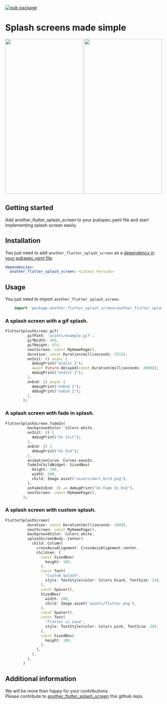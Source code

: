 <!--
This README describes the package. If you publish this package to pub.dev,
this README's contents appear on the landing page for your package.

For information about how to write a good package README, see the guide for
[writing package pages](https://dart.dev/guides/libraries/writing-package-pages).

For general information about developing packages, see the Dart guide for
[creating packages](https://dart.dev/guides/libraries/create-library-packages)
and the Flutter guide for
[developing packages and plugins](https://flutter.dev/developing-packages).
-->

[![pub package](https://img.shields.io/pub/v/another_flutter_splash_screen?logo=flutter&style=for-the-badge)](https://pub.dev/packages/another_flutter_splash_screen)

# Splash screens made simple

<p float="left">
<img src="https://github.com/ToyZ-95/another_flutter_splash_screen/blob/main/example/assets/gif_demo.gif" width="250" height="500"/>

<img src="https://github.com/ToyZ-95/another_flutter_splash_screen/blob/main/example/assets/opacity_demo.gif" width="250" height="500"/>
</p>


## Getting started

Add another_flutter_splash_screen to your pubspec.yaml file and start implementing splash screen easily.

## Installation

You just need to add `another_flutter_splash_screen` as a [dependency in your pubspec.yaml file](https://flutter.io/using-packages/).

```yaml
dependencies:
  another_flutter_splash_screen: <Latest Version>
```

## Usage

You just need to import `another_flutter_splash_screen`.

```dart
    import 'package:another_flutter_splash_screen/another_flutter_splash_screen.dart';
```

### A splash screen with a gif splash.

```dart
FlutterSplashScreen.gif(
          gifPath: 'assets/example.gif',
          gifWidth: 269,
          gifHeight: 474,
          nextScreen: const MyHomePage(),
          duration: const Duration(milliseconds: 3515),
          onInit: () async {
            debugPrint("onInit 1");
            await Future.delayed(const Duration(milliseconds: 2000));
            debugPrint("onInit 2");
          },
          onEnd: () async {
            debugPrint("onEnd 1");
            debugPrint("onEnd 2");
          },
        );
```

### A splash screen with fade in splash.

```dart
FlutterSplashScreen.fadeIn(
          backgroundColor: Colors.white,
          onInit: () {
            debugPrint("On Init");
          },
          onEnd: () {
            debugPrint("On End");
          },
          animationCurve: Curves.easeIn,
          fadeInChildWidget: SizedBox(
            height: 200,
            width: 200,
            child: Image.asset("assets/dart_bird.png"),
          ),
          onFadeInEnd: () => debugPrint("On Fade In End"),
          nextScreen: const MyHomePage(),
        );
```


### A splash screen with custom splash.
```dart
FlutterSplashScreen(
          duration: const Duration(milliseconds: 2000),
          nextScreen: const MyHomePage(),
          backgroundColor: Colors.white,
          splashScreenBody: Center(
            child: Column(
              crossAxisAlignment: CrossAxisAlignment.center,
              children: [
                const SizedBox(
                  height: 100,
                ),
                const Text(
                  "Custom Splash",
                  style: TextStyle(color: Colors.black, fontSize: 24),
                ),
                const Spacer(),
                SizedBox(
                  width: 200,
                  child: Image.asset('assets/flutter.png'),
                ),
                const Spacer(),
                const Text(
                  "Flutter is Love",
                  style: TextStyle(color: Colors.pink, fontSize: 20),
                ),
                const SizedBox(
                  height: 100,
                ),
              ],
            ),
          ),
        )
```

## Additional information

We will be more than happy for your contributions.
<br />
Please contribute to [another_flutter_splash_screen](https://github.com/ToyZ-95/another_flutter_splash_screen) this github repo.
